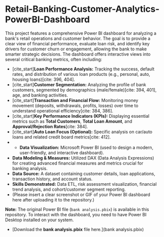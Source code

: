 # Retail-Banking-Customer-Analytics-PowerBI-Dashboard
This project features a comprehensive Power BI dashboard for analyzing a bank's retail operations and customer behavior. The goal is to provide a clear view of financial performance, evaluate loan risk, and identify key drivers for customer churn or engagement, allowing the bank to make smarter strategic decisions.
The dashboard offers interactive views into several critical banking metrics, often including:

* [cite_start]**Loan Performance Analysis:** Tracking the success, default rates, and distribution of various loan products (e.g., personal, auto, housing loans)[cite: 396, 404].
* [cite_start]**Customer Segmentation:** Analyzing the profile of bank customers, segmented by demographics (male/female)[cite: 394, 401], age, and banking activities.
* [cite_start]**Transaction and Financial Flow:** Monitoring money movement (deposits, withdrawals, profits, losses) over time to understand operational efficiency[cite: 384, 386].
* [cite_start]**Key Performance Indicators (KPIs):** Displaying essential metrics such as **Total Customers**, **Total Loan Amount**, and **Approval/Rejection Rates**[cite: 384].
* [cite_start]**Auto Loan Focus (Optional):** Specific analysis on car/auto loans and related credit board metrics[cite: 412].
* * **Data Visualization:** Microsoft Power BI (used to design a modern, user-friendly, and interactive dashboard).
* **Data Modeling & Measures:** Utilized DAX (Data Analysis Expressions) for creating advanced financial measures and metrics crucial for banking analysis.
* **Data Source:** A dataset containing customer details, loan applications, transaction history, and account status.
* **Skills Demonstrated:** Data ETL, risk assessment visualization, financial trend analysis, and cohort/customer segment reporting.
* (Please insert a clear screenshot or GIF of your Power BI dashboard here after uploading it to the repository.)

**Note:** The original Power BI file (`bank analysis.pbix`) is available in this repository. To interact with the dashboard, you need to have Power BI Desktop installed on your system.

* [Download the **bank analysis.pbix** file here.](bank analysis.pbix)
